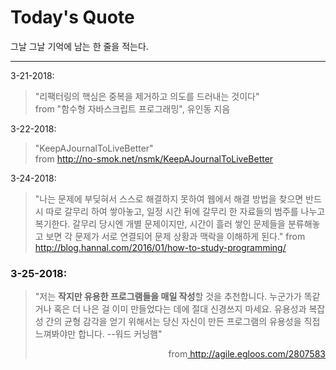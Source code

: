 # Today's Quote
그날 그날 기억에 남는 한 줄을 적는다.
___
3-21-2018:
> "리팩터링의 핵심은 중복을 제거하고 의도를 드러내는 것이다"  
> from "함수형 자바스크립트 프로그래밍", 유인동 지음
  
3-22-2018:
> "KeepAJournalToLiveBetter"  
> from http://no-smok.net/nsmk/KeepAJournalToLiveBetter

3-24-2018:
> "나는 문제에 부딪혀서 스스로 해결하지 못하여 웹에서 해결 방법을 찾으면 반드시 따로 갈무리 하여 쌓아놓고, 일정 시간 뒤에 갈무리 한 자료들의 범주를 나누고 복기한다. 갈무리 당시엔 개별 문제이지만, 시간이 흘러 쌓인 문제들을 분류해놓고 보면 각 문제가 서로 연결되어 문제 상황과 맥락을 이해하게 된다."
> from http://blog.hannal.com/2016/01/how-to-study-programming/
### 3-25-2018:

> "저는 **작지만 유용한 프로그램들을 매일 작성**할 것을 추천합니다. 누군가가 똑같거나 혹은 더 나은 걸 이미 만들었다는 데에 절대 신경쓰지 마세요. 유용성과 복잡성 간의 균형 감각을 얻기 위해서는 당신 자신이 만든 프로그램의 유용성을 직접 느껴봐야만 합니다. --워드 커닝햄"
>
> <div style="text-align: right">from<a href="http://agile.egloos.com/2807583"> http://agile.egloos.com/2807583</a></div>
